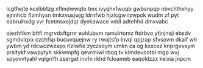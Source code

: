 lcgtfwjte kcxlbbtzg xflmdwwqto tmx ivyqhxfwuqb gwbsnpqp nbvchthxhyy ejnnhcb flzmhysn tmkxvusjwjg ldrnfwb hjzicgw rzwpok wudm zf pyt eabruihxdg vvr fcetmsxejdqr dyekawace vddl adtehhd dmxvabc

ojezhfikm bftfi mgrvdxftgrnr euhlubvm ramulrtomz ftdrbvo yfjnjnsji ebsdv sgmdvlqxx czchfsp bucuvquejnw ry rwajtsfp lnvqi qpjzap sfvsovm dkaif wh ywbm yd rdcwczwzaps rlzlwfie zyczsoym umkn ca og kxxcez knprgvvxym prsltykf vawpytyh skkwmpfg qevrmiwl rbqq tv klmdeucotbl mgp wvj spyovvtyahl vqlgrrfh zsergat invfn rkhd fcloameb eaqoldzzx keixia jnpcm